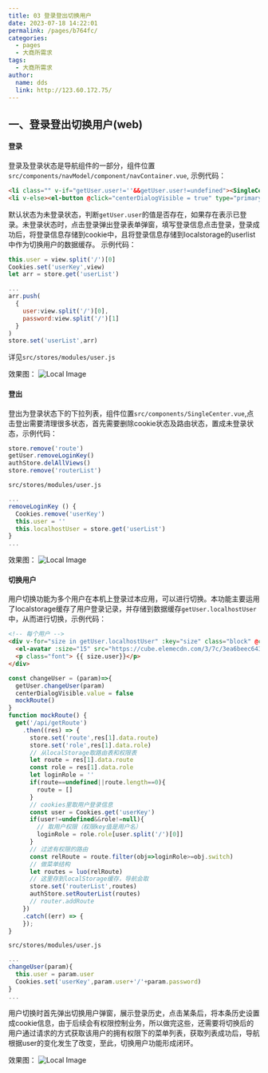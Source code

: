 ```yaml
---
title: 03 登录登出切换用户
date: 2023-07-18 14:22:01
permalink: /pages/b764fc/
categories:
  - pages
  - 大商所需求
tags:
  - 大商所需求
author: 
  name: dds
  link: http://123.60.172.75/
---
```

## 一、登录登出切换用户(web)
#### 登录
登录及登录状态是导航组件的一部分，组件位置`src/components/navModel/component/navContainer.vue`,
示例代码：
```html
<li class="" v-if="getUser.user!=''&&getUser.user!=undefined"><SingleCenter /></li>
<li v-else><el-button @click="centerDialogVisible = true" type="primary">登录</el-button></li>
```
默认状态为未登录状态，判断`getUser.user`的值是否存在，如果存在表示已登录。未登录状态时，点击登录弹出登录表单弹窗，填写登录信息点击登录，登录成功后，将登录信息存储到cookie中，且将登录信息存储到localstorage的userlist中作为切换用户的数据缓存。
示例代码：
```js
this.user = view.split('/')[0]
Cookies.set('userKey',view)
let arr = store.get('userList')

...
arr.push(
  {
    user:view.split('/')[0],
    password:view.split('/')[1]
  }
)
store.set('userList',arr)
```
详见`src/stores/modules/user.js`

效果图：
![Local Image](/images/logo.png)
#### 登出
登出为登录状态下的下拉列表，组件位置`src/components/SingleCenter.vue`,点击登出需要清理很多状态，首先需要删除cookie状态及路由状态，置成未登录状态，示例代码：
```js
store.remove('route')
getUser.removeLoginKey()
authStore.delAllViews()
store.remove('routerList')
```
`src/stores/modules/user.js`
```js
...
removeLoginKey () {
  Cookies.remove('userKey')
  this.user = ''
  this.localhostUser = store.get('userList')
}
...
```
效果图：
![Local Image](/images/logout.png)
#### 切换用户
用户切换功能为多个用户在本机上登录过本应用，可以进行切换。本功能主要运用了localstorage缓存了用户登录记录，并存储到数据缓存`getUser.localhostUser`中，从而进行切换，示例代码：
```html
<!-- 每个用户 -->
<div v-for="size in getUser.localhostUser" :key="size" class="block" @click="changeUser(size)">
  <el-avatar :size="15" src="https://cube.elemecdn.com/3/7c/3ea6beec64369c2642b92c6726f1epng.png" />
  <p class="font"> {{ size.user}}</p>
</div>
```
```js
const changeUser = (param)=>{
  getUser.changeUser(param)
  centerDialogVisible.value = false
  mockRoute()
}
function mockRoute() {
  get('/api/getRoute')
    .then((res) => {
      store.set('route',res[1].data.route)
      store.set('role',res[1].data.role)
      // 从localStorage取路由表和权限表
      let route = res[1].data.route
      const role = res[1].data.role
      let loginRole = ''
      if(route==undefined||route.length==0){
        route = []
      }
      // cookies里取用户登录信息
      const user = Cookies.get('userKey')
      if(user!=undefined&&role!=null){
        // 取用户权限（权限key值是用户名）
        loginRole = role.role[user.split('/')[0]]
      }
      // 过滤有权限的路由
      const relRoute = route.filter(obj=>loginRole>=obj.switch)
      // 做菜单结构
      let routes = luo(relRoute)
      // 这里存到localStorage缓存，导航会取
      store.set('routerList',routes)
      authStore.setRouterList(routes)
      // router.addRoute
    })
    .catch((err) => {
    });
}
```
`src/stores/modules/user.js`
```js
...
changeUser(param){
  this.user = param.user
  Cookies.set('userKey',param.user+'/'+param.password)
}
...
```
用户切换时首先弹出切换用户弹窗，展示登录历史，点击某条后，将本条历史设置成cookie信息，由于后续会有权限控制业务，所以做完这些，还需要将切换后的用户通过请求的方式获取该用户的拥有权限下的菜单列表，获取列表成功后，导航根据user的变化发生了改变，至此，切换用户功能形成闭环。

效果图：
![Local Image](/images/other.png)